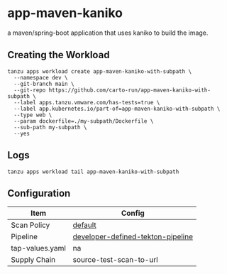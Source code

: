 # app-maven-kaniko

a maven/spring-boot application that uses kaniko to build the image.

## Creating the Workload

```
tanzu apps workload create app-maven-kaniko-with-subpath \
  --namespace dev \
  --git-branch main \
  --git-repo https://github.com/carto-run/app-maven-kaniko-with-subpath \
  --label apps.tanzu.vmware.com/has-tests=true \
  --label app.kubernetes.io/part-of=app-maven-kaniko-with-subpath \
  --type web \
  --param dockerfile=./my-subpath/Dockerfile \
  --sub-path my-subpath \
  --yes
```

## Logs

```
tanzu apps workload tail app-maven-kaniko-with-subpath
```

## Configuration

| Item            | Config                                                                                |
| --------------- | ------------------------------------------------------------------------------------- |
| Scan Policy     | [default](resources/scan-policy.yaml)                                                 |
| Pipeline        | [developer-defined-tekton-pipeline](resources/developer-defined-tekton-pipeline.yaml) |
| tap-values.yaml | na                                                                                    |
| Supply Chain    | source-test-scan-to-url                                                               |

